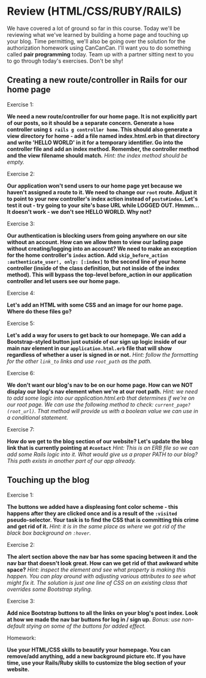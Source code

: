 # Review (HTML/CSS/RUBY/RAILS)

We have covered a lot of ground so far in this course. Today we'll be reviewing what we've learned by building a home page and touching up your blog. Time permitting, we'll also be going over the solution for the authorization homework using CanCanCan. I'll want you to do something called **pair programming** today. Team up with a partner sitting next to you to go through today's exercises. Don't be shy!

## Creating a new route/controller in Rails for our home page

Exercise 1:

**We need a new route/controller for our home page. It is not explicitly part of our posts, so it should be a separate concern. Generate a `home` controller using `$ rails g controller home`. This should also generate a view directory for home - add a file named index.html.erb in that directory and write 'HELLO WORLD' in it for a temporary identifier. Go into the controller file and add an index method. Remember, the controller method and the view filename should match.** *Hint: the index method should be empty.*

Exercise 2:

**Our application won't send users to our home page yet because we haven't assigned a route to it. We need to change our `root` route. Adjust it to point to your new controller's index action instead of `posts#index`. Let's test it out - try going to your site's base URL while LOGGED OUT. Hmmm... It doesn't work - we don't see HELLO WORLD. Why not?**

Exercise 3:

**Our authentication is blocking users from going anywhere on our site without an account. How can we allow them to view our lading page without creating/logging into an account? We need to make an exception for the home controller's `index` action. Add `skip_before_action :authenticate_user!, only: [:index]` to the second line of your home controller (inside of the class definition, but not inside of the index method). This will bypass the top-level before_action in our application controller and let users see our home page.**

Exercise 4:

**Let's add an HTML with some CSS and an image for our home page. Where do these files go?**

Exercise 5:

**Let's add a way for users to get back to our homepage. We can add a Bootstrap-styled button just outside of our sign up logic inside of our main nav element in our `application.html.erb` file that will show regardless of whether a user is signed in or not.** *Hint: follow the formatting for the other `link_to` links and use `root_path` as the path.*

Exercise 6:

**We don't want our blog's nav to be on our home page. How can we NOT display our blog's nav element when we're at our root path.** *Hint: we need to add some logic into our application.html.erb that determines if we're on our root page. We can use the following method to check: `current_page?(root_url)`. That method will provide us with a boolean value we can use in a conditional statement.*

Exercise 7:

**How do we get to the blog section of our website? Let's update the blog link that is currently pointing at `#contact`** *Hint: This is an ERB file so we can add some Rails logic into it. What would give us a proper PATH to our blog? This path exists in another part of our app already.*

## Touching up the blog

Exercise 1:

**The buttons we added have a displeasing font color scheme - this happens after they are clicked once and is a result of the `:visited` pseudo-selector. Your task is to find the CSS that is committing this crime and get rid of it.** *Hint: it is in the same place as where we got rid of the black box background on `:hover`.*

Exercise 2:

**The alert section above the nav bar has some spacing between it and the nav bar that doesn't look great. How can we get rid of that awkward white space?** *Hint: inspect the element and see what property is making this happen. You can play around with adjusting various attributes to see what might fix it. The solution is just one line of CSS on an existing class that overrides some Bootstrap styling.*

Exercise 3:

**Add nice Bootstrap buttons to all the links on your blog's post index. Look at how we made the nav bar buttons for log in / sign up.** *Bonus: use non-default stying on some of the buttons for added effect.*

Homework:

**Use your HTML/CSS skills to beautify your homepage. You can remove/add anything, add a new background picture etc. If you have time, use your Rails/Ruby skills to customize the blog section of your website.**
